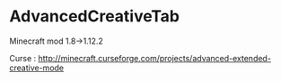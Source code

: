 # AdvancedCreativeTab
Minecraft mod 1.8->1.12.2

Curse :
http://minecraft.curseforge.com/projects/advanced-extended-creative-mode
